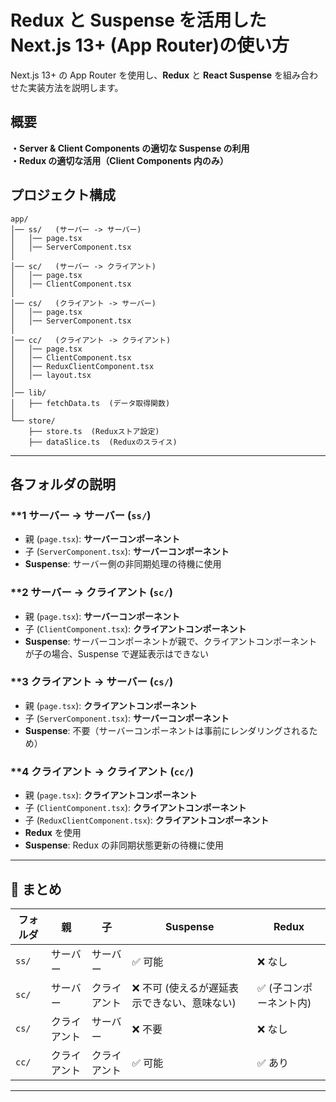 # Redux と Suspense を活用した Next.js 13+ (App Router)の使い方

Next.js 13+ の App Router を使用し、**Redux** と **React Suspense** を組み合わせた実装方法を説明します。

## 概要

**・Server & Client Components の適切な Suspense の利用**  
**・Redux の適切な活用（Client Components 内のみ）**

## プロジェクト構成
```
app/
│── ss/   (サーバー -> サーバー)
│   │── page.tsx
│   │── ServerComponent.tsx
│
│── sc/   (サーバー -> クライアント)
│   │── page.tsx
│   │── ClientComponent.tsx
│
│── cs/   (クライアント -> サーバー)
│   │── page.tsx
│   │── ServerComponent.tsx
│
│── cc/   (クライアント -> クライアント)
│   │── page.tsx
│   │── ClientComponent.tsx
│   │── ReduxClientComponent.tsx
│   │── layout.tsx
│
│── lib/
│   ├── fetchData.ts  (データ取得関数)
│
└── store/
    ├── store.ts  (Reduxストア設定)
    ├── dataSlice.ts  (Reduxのスライス)
```

---

## 各フォルダの説明

### **1️ サーバー -> サーバー (`ss/`)
- 親 (`page.tsx`): **サーバーコンポーネント**
- 子 (`ServerComponent.tsx`): **サーバーコンポーネント**
- **Suspense**: サーバー側の非同期処理の待機に使用

### **2️ サーバー -> クライアント (`sc/`)
- 親 (`page.tsx`): **サーバーコンポーネント**
- 子 (`ClientComponent.tsx`): **クライアントコンポーネント**
- **Suspense**: サーバーコンポーネントが親で、クライアントコンポーネントが子の場合、Suspense で遅延表示はできない

### **3️ クライアント -> サーバー (`cs/`)
- 親 (`page.tsx`): **クライアントコンポーネント**
- 子 (`ServerComponent.tsx`): **サーバーコンポーネント**
- **Suspense**: 不要（サーバーコンポーネントは事前にレンダリングされるため）

### **4️ クライアント -> クライアント (`cc/`)
- 親 (`page.tsx`): **クライアントコンポーネント**
- 子 (`ClientComponent.tsx`): **クライアントコンポーネント**
- 子 (`ReduxClientComponent.tsx`): **クライアントコンポーネント**
- **Redux** を使用
- **Suspense**: Redux の非同期状態更新の待機に使用


---

## 🎯 まとめ
| フォルダ | 親 | 子 | Suspense | Redux |
|--------|--------|--------|----------|------|
| `ss/` | サーバー | サーバー | ✅ 可能 | ❌ なし |
| `sc/` | サーバー | クライアント | ❌ 不可 (使えるが遅延表示できない、意味ない) | ✅ (子コンポーネント内) |
| `cs/` | クライアント | サーバー | ❌ 不要 | ❌ なし |
| `cc/` | クライアント | クライアント | ✅ 可能 | ✅ あり |

---

